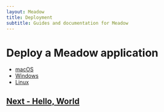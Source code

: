 ```yaml
---
layout: Meadow
title: Deployment
subtitle: Guides and documentation for Meadow
---
```


# Deploy a Meadow application

* [macOS](macos/)
* [Windows](Windows/)
* [Linux](Linux/)

## [Next - Hello, World](/Meadow/Getting_Started/Hello_World/)